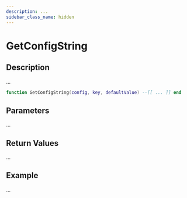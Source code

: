 ```yaml
---
description: ...
sidebar_class_name: hidden
---
```


# GetConfigString

## Description

...

```lua
function GetConfigString(config, key, defaultValue) --[[ ... ]] end
```

## Parameters

...

## Return Values

...

## Example

...

